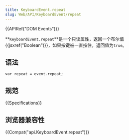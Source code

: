 ```yaml
---
title: KeyboardEvent.repeat
slug: Web/API/KeyboardEvent/repeat
---
```

{{APIRef("DOM Events")}}

**`KeyboardEvent.repeat`**是一个只读属性，返回一个布尔值{{jsxref("Boolean")}}，如果按键被一直按住，返回值为`true`。

## 语法

```plain
var repeat = event.repeat;
```

## 规范

{{Specifications}}

## 浏览器兼容性

{{Compat("api.KeyboardEvent.repeat")}}
